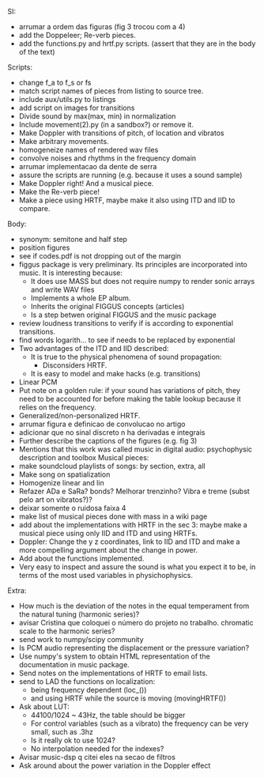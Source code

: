 SI:
* arrumar a ordem das figuras (fig 3 trocou com a 4)
* add the Doppeleer; Re-verb pieces.
* add the functions.py and hrtf.py scripts. (assert that they are in the body of the text)

Scripts:
* change f_a to f_s or fs
* match script names of pieces from listing to source tree.
* include aux/utils.py to listings
* add script on images for transitions
* Divide sound by max(max, min) in normalization
* Include movement(2).py (in a sandbox?) or remove it.
* Make Doppler with transitions of pitch, of location and vibratos
* Make arbitrary movements.
* homogeneize names of rendered wav files
* convolve noises and rhythms in the frequency domain
* arrumar implementacao da dente de serra
* assure the scripts are running (e.g. because it uses a sound sample)
* Make Doppler right! And a musical piece.
* Make the Re-verb piece!
* Make a piece using HRTF, maybe make it also using ITD and IID to compare.


Body:
* synonym: semitone and half step
* position figures
* see if codes.pdf is not dropping out of the margin
* figgus package is very preliminary. Its principles are incorporated into music. It is interesting because:
  - It does use MASS but does not require numpy to render sonic arrays and write WAV files
  - Implements a whole EP album.
  - Inherits the original FIGGUS concepts (articles)
  - Is a step betwen original FIGGUS and the music package
* review loudness transitions to verify if is according to exponential transitions.
* find words logarith... to see if needs to be replaced by exponential
* Two advantages of the ITD and IID described:
  - It is true to the physical phenomena of sound propagation:
    - Disconsiders HRTF.
  - It is easy to model and make hacks (e.g. transitions)
* Linear PCM
* Put note on a golden rule: if your sound has variations of pitch,
they need to be accounted for before making the table lookup because
it relies on the frequency.
* Generalized/non-personalized HRTF.
* arrumar figura e definicao de convolucao no artigo
* adicionar que no sinal discreto n ha derivadas e integrais
* Further describe the captions of the figures (e.g. fig 3)
* Mentions that this work was called music in digital audio: psychophysic description and toolbox
Musical pieces:
* make soundcloud playlists of songs: by section, extra, all
* Make song on spatialization
* Homogenize linear and lin
* Refazer ADa e SaRa? bonds? Melhorar trenzinho? Vibra e treme (subst pelo art on vibratos?)?
* deixar somente o ruidosa faixa 4
* make list of musical pieces done with mass in a wiki page
* add about the implementations with HRTF in the sec 3:
maybe make a musical piece using only IID and ITD
and using HRTFs.
* Doppler: Change the y z coordinates, link to IID and ITD
and make a more compelling argument about the change in power.
* Add about the functions implemented.
* Very easy to inspect and assure the sound is what you expect it to be, in terms of the most used variables in physichophysics.

Extra:
* How much is the deviation of the notes in the
equal temperament from the natural tuning (harmonic series)?
* avisar Cristina que coloquei o número do projeto no trabalho.
chromatic scale to the harmonic series?
* send work to numpy/scipy community
* Is PCM audio representing the displacement or the pressure variation?
* Use numpy's system to obtain HTML representation of the documentation in music package.
* Send notes on the implementations of HRTF to email lists.
* send to LAD the functions on localization:
  - being frequency dependent (loc\_())
  - and using HRTF while the source is moving (movingHRTF())
* Ask about LUT:
	- 44100/1024 ~ 43Hz, the table should be bigger
	- For control variables (such as a vibrato) the frequency can be very small,
	such as .3hz
	- Is it really ok to use 1024?
	- No interpolation needed for the indexes?
* Avisar music-dsp q citei eles na secao de filtros
* Ask around about the power variation in the Doppler effect
